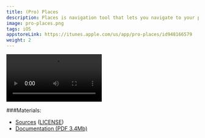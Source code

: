 ```yaml
---
title: (Pro) Places
description: Places is navigation tool that lets you navigate to your places easily for everyone
image: pro-places.png
tags: iOS
appstoreLink: https://itunes.apple.com/us/app/pro-places/id948166579 
weight: 2
---
```


<link rel="stylesheet" href="http://famer.github.io/device.css/css/device.css">

<div class="iphone-6 space-gray" style="font-size: 4px; vertical-align: middle;">
	<video width="250" autoplay="" loop="">
	  <source src="http://famer.github.io/device.css/background/videos/fnscreencast.mp4" type="video/mp4" />
	   <img src="http://famer.github.io/device.css/background/screenshots/main_screen_detail.png" />
	</video>
</div>

###Materials:

* [Sources](https://github.com/famer/Pro-Places/) ([LICENSE](https://github.com/famer/Pro-Places/blob/public/LICENSE))
* [Documentation (PDF 3.4Mb)](/downloads/english-places-docs.pdf)

